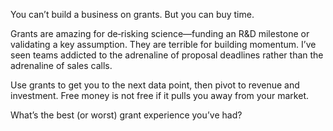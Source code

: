You can’t build a business on grants. But you can buy time.

Grants are amazing for de‑risking science—funding an R&D milestone or validating a key assumption. They are terrible for building momentum. I’ve seen teams addicted to the adrenaline of proposal deadlines rather than the adrenaline of sales calls.

Use grants to get you to the next data point, then pivot to revenue and investment. Free money is not free if it pulls you away from your market.

What’s the best (or worst) grant experience you’ve had?